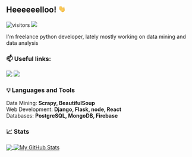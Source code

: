 
## Heeeeeelloo! <img src="./wave.gif" width="20px">

![visitors](https://visitor-badge.glitch.me/badge?page_id=velibor7)
![](https://img.shields.io/badge/OS-Linux-informational?style=flat&logo=linux&logoColor=white&color=2bbc8a)

I'm freelance python developer, lately mostly working on data mining and data analysis


### 📫 Useful links: <br>
[<img src="https://user-images.githubusercontent.com/43258788/102266220-6e772880-3f18-11eb-90e6-f1a8a34ec90d.png" width="30px">][kaggle]
[<img src="https://user-images.githubusercontent.com/43258788/102267262-f14cb300-3f19-11eb-8a1f-f4b9a98dd94e.png" width="30px">][linkedin]


### :bulb: Languages and Tools
Data Mining: **Scrapy, BeautifulSoup** <br>
Web Development: **Django, Flask, node, React** <br>
Databases: **PostgreSQL, MongoDB, Firebase** <br>

### :chart_with_upwards_trend: Stats
<a href="https://github.com/velibor7/velibor7">
  <img align="center" src="https://github-readme-stats.vercel.app/api/top-langs/?username=velibor7&hide=css,html&title_color=ffffff&text_color=c9cacc&icon_color=2bbc8a&bg_color=1d1f21" />
</a>
<a href="https://github.com/velibor7/velibor7">
  <img align="center" src="https://github-readme-stats.vercel.app/api?username=velibor7&show_icons=true&line_height=27&count_private=true&title_color=ffffff&text_color=c9cacc&icon_color=2bbc8a&bg_color=1d1f21" alt="My GitHub Stats" />
</a>


[kaggle]: https://www.kaggle.com/velibor7
[linkedin]: https://www.linkedin.com/in/veliborvasiljevic/
